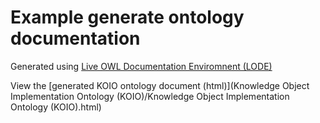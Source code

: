 # Example generate ontology documentation

Generated using [Live OWL Documentation Enviromnent (LODE)](https://essepuntato.it/lode/)

View the [generated KOIO ontology document (html)](Knowledge Object Implementation Ontology (KOIO)/Knowledge Object Implementation Ontology (KOIO).html)
